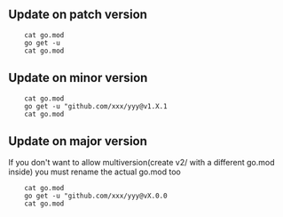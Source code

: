 ## Update on patch version

```
	cat go.mod
	go get -u 
	cat go.mod
```

## Update on minor version

```
	cat go.mod
	go get -u "github.com/xxx/yyy@v1.X.1 
	cat go.mod
```

## Update on major version

If you don't want to allow multiversion(create v2/ with a different go.mod inside) you must rename the actual go.mod too
```
	cat go.mod
	go get -u "github.com/xxx/yyy@vX.0.0
	cat go.mod
```
